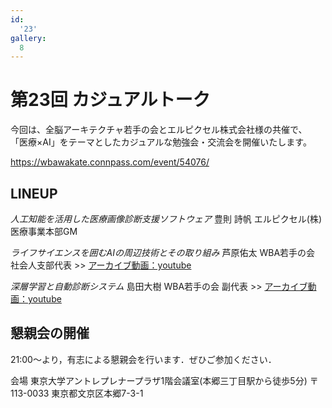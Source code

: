 ```yaml
---
id:
  '23'
gallery:
  8
---
```


# 第23回 カジュアルトーク

今回は、全脳アーキテクチャ若手の会とエルピクセル株式会社様の共催で、 「医療×AI」をテーマとしたカジュアルな勉強会・交流会を開催いたします。

https://wbawakate.connpass.com/event/54076/

## LINEUP

_人工知能を活用した医療画像診断支援ソフトウェア_
豊則 詩帆
エルピクセル(株) 医療事業本部GM

_ライフサイエンスを囲むAIの周辺技術とその取り組み_
芦原佑太
WBA若手の会 社会人支部代表
&gt;&gt; [アーカイブ動画：youtube](https://www.youtube.com/watch?v=UPEt6ZnL0go)

_深層学習と自動診断システム_
島田大樹
WBA若手の会 副代表
&gt;&gt; [アーカイブ動画：youtube](https://www.youtube.com/watch?v=l-cwq49hbUE&t=772s)

## 懇親会の開催
21:00～より，有志による懇親会を行います．ぜひご参加ください．

会場 東京大学アントレプレナープラザ1階会議室(本郷三丁目駅から徒歩5分)
〒 113-0033 東京都文京区本郷7-3-1
